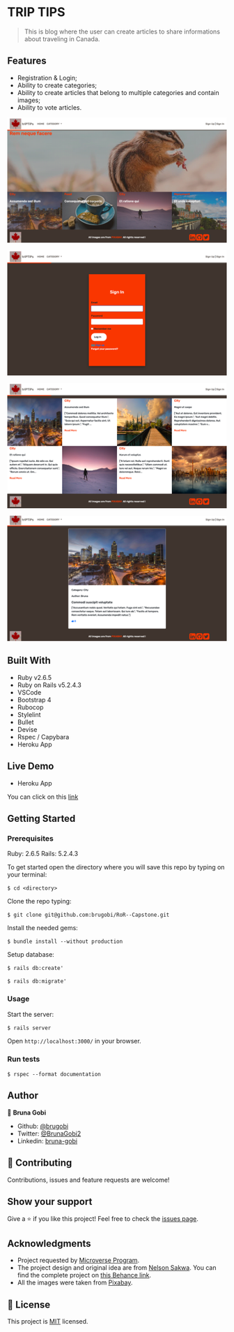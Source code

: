 # TRIP TIPS

> This is blog where the user can create articles to share informations about traveling in Canada.

## Features
- Registration & Login;
- Ability to create categories;
- Ability to create articles that belong to multiple categories and contain images;
- Ability to vote articles.

![home_page](./app/assets/images/home_page.png)

![sign_in_page](./app/assets/images/sign_in_page.png)

![category_page](./app/assets/images/category_page.png)

![article_page](./app/assets/images/article_page.png)

## Built With

- Ruby v2.6.5
- Ruby on Rails v5.2.4.3
- VSCode
- Bootstrap 4
- Rubocop
- Stylelint
- Bullet
- Devise
- Rspec / Capybara
- Heroku App

## Live Demo

- Heroku App

You can click on this [link](https://trip-tips-canada.herokuapp.com)


## Getting Started


### Prerequisites

Ruby: 2.6.5
Rails: 5.2.4.3

To get started open the directory where you will save this repo by typing on your terminal:

```
$ cd <directory>
```

Clone the repo typing:

```
$ git clone git@github.com:brugobi/RoR--Capstone.git
```

Install the needed gems:

```
$ bundle install --without production
```

Setup database:

```
$ rails db:create' 
````
```
$ rails db:migrate'
```


### Usage


Start the server:

```
$ rails server
```

Open `http://localhost:3000/` in your browser.


### Run tests

```
$ rspec --format documentation
```

## Author

👤 **Bruna Gobi**

- Github: [@brugobi](https://github.com/brugobi)
- Twitter: [@BrunaGobi2](https://twitter.com/BrunaGobi2)
- Linkedin: [bruna-gobi](https://www.linkedin.com/in/bruna-gobi/)

## 🤝 Contributing

Contributions, issues and feature requests are welcome!

## Show your support

Give a ⭐️ if you like this project!
Feel free to check the [issues page](issues/).

## Acknowledgments

- Project requested by [Microverse Program](https://www.microverse.org/).
- The project design and original idea are from [Nelson Sakwa](https://www.behance.net/sakwadesignstudio). You can find the complete project on [this Behance link](https://www.behance.net/gallery/14554909/liFEsTlye-Mobile-version).
- All the images were taken from [Pixabay](https://pixabay.com/pt/).

## 📝 License

This project is [MIT](lic.url) licensed.
